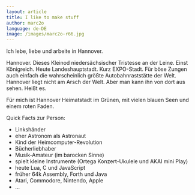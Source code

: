 ```yaml
---
layout: article
title: I like to make stuff
author: marc2o
language: de-DE
image: /images/marc2o-r66.jpg
---
```


Ich lebe, liebe und arbeite in Hannover.

Hannover. Dieses Kleinod niedersächsischer Tristesse an der Leine. Einst Königreich. Heute Landeshauptstadt. Kurz EXPO-Stadt. Für böse Zungen auch einfach die wahrscheinlich größte Autobahnraststätte der Welt. Hannover liegt nicht am Arsch der Welt. Aber man kann ihn von dort aus sehen. Heißt es.

Für mich ist Hannover Heimatstadt im Grünen, mit vielen blauen Seen und einem roten Faden.

Quick Facts zur Person:

- Linkshänder
- eher Astronom als Astronaut
- Kind der Heimcomputer-Revolution
- Bücherliebhaber
- Musik-Amateur (im barocken Sinne)
- spielt kleine Instrumente (Ortega Konzert-Ukulele und AKAI mini Play)
- heute Lua, C und JavaScript
- früher 64k Assembly, Forth und Java
- Atari, Commodore, Nintendo, Apple
- …
